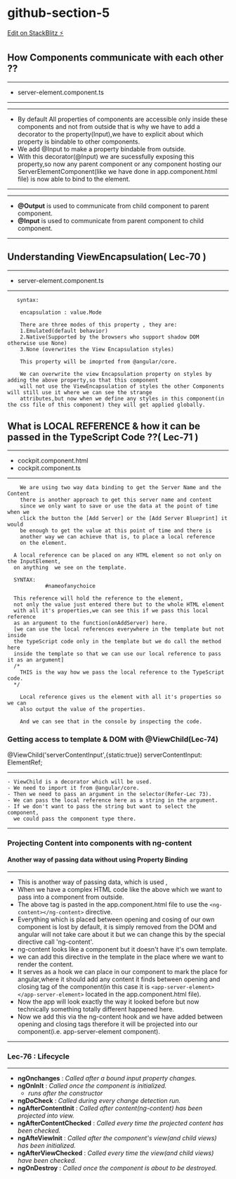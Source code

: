 # github-section-5

[Edit on StackBlitz ⚡️](https://stackblitz.com/edit/github-section-5)

## How Components communicate with each other ??
  ***
  - server-element.component.ts
  ***
  ***
  - By default All properties of components are accessible only inside these components and not from outside
      that is why we have to add a decorator to the property(Input),we have to explicit about which property 
      is bindable to other components.
  - We add @Input to make a property bindable from outside.
  - With this decorator(@Input) we are sucessfully exposing this property,so now any
      parent component or any component hosting our ServerElementComponent(like we
      have done in app.component.html file) is now able to bind to the element.
  ***
  ***
  - **@Output** is used to communicate from child component to parent component.
  - **@Input** is used to communicate from parent component to child component.
  ***
## Understanding ViewEncapsulation( Lec-70 )
  ***
  - server-element.component.ts
  ***
```
   syntax:
    
    encapsulation : value.Mode

    There are three modes of this property , they are:  
    1.Emulated(default behavior)
    2.Native(Supported by the browsers who support shadow DOM otherwise use None)
    3.None (overwrites the View Encapsulation styles)

    This property will be imoprted from @angular/core.
    
    We can overwrite the view Encapsulation property on styles by adding the above property,so that this component
    will not use the ViewEncapsulation of styles the other Components will still use it where we can see the strange 
    attributes,but now when we define any styles in this component(in the css file of this component) they will get applied globally.   
```
## What is LOCAL REFERENCE & how it can be passed in the TypeScript Code ??( Lec-71 )
  ***
  - cockpit.component.html
  - cockpit.component.ts
  ***
```
    We are using two way data binding to get the Server Name and the Content 
    there is another approach to get this server name and content
    since we only want to save or use the data at the point of time when we 
    click the button the [Add Server] or the [Add Server Blueprint] it would
    be enough to get the value at this point of time and there is
    another way we can achieve that is, to place a local reference 
    on the element.
```
```
  A local reference can be placed on any HTML element so not only on the InputElement, 
  on anything  we see on the template.
  
  SYNTAX: 
            #nameofanychoice
  
  This reference will hold the reference to the element, 
  not only the value just entered there but to the whole HTML element
  with all it's properties,we can see this if we pass this local reference 
  as an argument to the function(onAddServer) here.
  [we can use the local references everywhere in the template but not inside 
  the typeScript code only in the template but we do call the method here 
  inside the template so that we can use our local reference to pass it as an argument]
  /*
    THIS is the way how we pass the local reference to the TypeScript code.
  */
```
```
    Local reference gives us the element with all it's properties so we can 
    also output the value of the properties.

    And we can see that in the console by inspecting the code.
```
### Getting access to template & DOM with @ViewChild(Lec-74)
  @ViewChild('serverContentInput',{static:true}) serverContentInput: ElementRef;
  ***
    - ViewChild is a decorator which will be used.
    - We need to import it from @angular/core.
    - Then we need to pass an argument in the selector(Refer-Lec 73).
    - We can pass the local reference here as a string in the argument.
    - If we don't want to pass the string but want to select the component,
      we could pass the component type there. 
   ***
### Projecting Content  into components with ng-content
#### Another way of passing data without using Property Binding

*** 
  - This is another way of passing data, which is used ,
  - When we have a complex HTML code like the above which we want to pass into a component from outside.
  - The above tag is pasted in the app.component.html file to use the ```<ng-content></ng-content>``` directive.
  - Everything which is placed between opening and cosing of our own component is lost by default, it is 
      simply removed from the DOM and angular will not take care about it but we can change this by the special
      directive call 'ng-content'.
  - ng-content looks like a component but it doesn't have it's own template.
  - we can add this directive in the template in the place where we want to render the content.
  - It serves as a hook we can place in our component to mark the place for angular,where it should 
      add any content it finds between opening and closing tag of the component(in this case it is 
      ```<app-server-element></app-server-element>``` located in the app.component.html file).
  - Now the app will look exactly the way it looked before but now technically something totally different happened
      here.
  - Now we add this via the ng-content hook and we have added between opening and closing tags therefore
      it will be projected into our component(i.e. app-server-element component).
    
***
### Lec-76 : Lifecycle
***
  - **ngOnchanges** : *Called after a bound input property changes.*
  - **ngOnInIt** : *Called once the component is initialized.* 
      - *runs after the constructor*
  - **ngDoCheck** : *Called during every change detection run.*
  - **ngAfterContentInit** : *Called after content(ng-content) has been projected into view.*
  - **ngAfterContentChecked** : *Called every time the projected content has been checked.*
  - **ngAfteViewInit** : *Called after the component's view(and child views) has been initialized.*
  - **ngAfterViewChecked** : *Called every time the view(and child views) have been checked.*
  - **ngOnDestroy** : *Called once the component is about to be destroyed.*